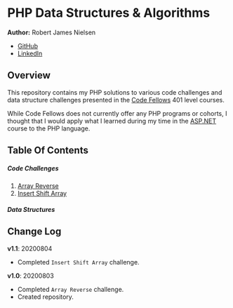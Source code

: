 # PHP Data Structures & Algorithms
**Author:** Robert James Nielsen
- [GitHub](https://github.com/robertjnielsen)
- [LinkedIn](https://linkedin.com/in/robertjnielsen)

## Overview
This repository contains my PHP solutions to various code challenges and data structure challenges presented in the [Code Fellows](https://www.codefellows.org/) 401 level courses.

While Code Fellows does not currently offer any PHP programs or cohorts, I thought that I would apply what I learned during my time in the [ASP.NET](https://www.codefellows.org/courses/code-401/advanced-software-development-in-asp-net-core/) course to the PHP language.

## Table Of Contents
##### Code Challenges
1. [Array Reverse](challenges/array_reverse/array_reverse.md)
2. [Insert Shift Array](challenges/insert_shift_array/insert_shift_array.md)

##### Data Structures

## Change Log
**v1.1**: 20200804
- Completed `Insert Shift Array` challenge.

**v1.0**: 20200803
- Completed `Array Reverse` challenge.
- Created repository.